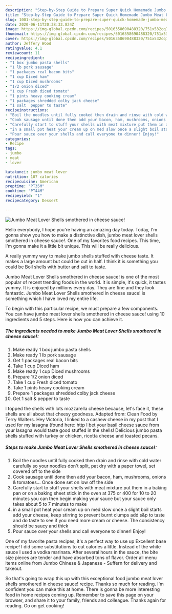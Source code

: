 ```yaml
---
description: "Step-by-Step Guide to Prepare Super Quick Homemade Jumbo Meat Lover Shells smothered in cheese sauce!"
title: "Step-by-Step Guide to Prepare Super Quick Homemade Jumbo Meat Lover Shells smothered in cheese sauce!"
slug: 1001-step-by-step-guide-to-prepare-super-quick-homemade-jumbo-meat-lover-shells-smothered-in-cheese-sauce
date: 2020-06-11T20:38:33.824Z
image: https://img-global.cpcdn.com/recipes/5016358690488320/751x532cq70/jumbo-meat-lover-shells-smothered-in-cheese-sauce-recipe-main-photo.jpg
thumbnail: https://img-global.cpcdn.com/recipes/5016358690488320/751x532cq70/jumbo-meat-lover-shells-smothered-in-cheese-sauce-recipe-main-photo.jpg
cover: https://img-global.cpcdn.com/recipes/5016358690488320/751x532cq70/jumbo-meat-lover-shells-smothered-in-cheese-sauce-recipe-main-photo.jpg
author: Jeffery Wood
ratingvalue: 4.1
reviewcount: 11
recipeingredient:
- "1 box jumbo pasta shells"
- "1 lb pork sausage"
- "1 packages real bacon bits"
- "1 cup Diced ham"
- "1 cup Diced mushrooms"
- "1/2 onion diced"
- "1 cup Fresh diced tomato"
- "1 pints heavy cooking cream"
- "1 packages shredded colby jack cheese"
- "1 salt  pepper to taste"
recipeinstructions:
- "Boil the noodles until fully cooked then drain and rinse with cold water carefully so your noodles don&#39;t split, pat dry with a paper towel, set covered off to the side"
- "Cook sausage until done then add your bacon, ham, mushrooms, onions &amp; tomatoes... Once done set on low off the side"
- "Carefully start to stuff your shells with meat mixture put them in a baking pan or on a baking sheet stick in the oven at 375 or 400 for 10 to 20 minutes you can then begin making your sauce but your sauce only takes about 5 to 7 minutes to make"
- "in a small pot heat your cream up on med slow once a slight boil starts add your cheese, keep stirring to prevent burnt clumps add s&amp;p to taste and do taste to see if you need more cream or cheese. The consistency should be saucy and thick"
- "Pour sauce over your shells and call everyone to dinner! Enjoy!"
categories:
- Recipe
tags:
- jumbo
- meat
- lover

katakunci: jumbo meat lover 
nutrition: 107 calories
recipecuisine: American
preptime: "PT35M"
cooktime: "PT44M"
recipeyield: "1"
recipecategory: Dessert

---
```



![Jumbo Meat Lover Shells smothered in cheese sauce!](https://img-global.cpcdn.com/recipes/5016358690488320/751x532cq70/jumbo-meat-lover-shells-smothered-in-cheese-sauce-recipe-main-photo.jpg)

Hello everybody, I hope you're having an amazing day today. Today, I'm gonna show you how to make a distinctive dish, jumbo meat lover shells smothered in cheese sauce!. One of my favorites food recipes. This time, I'm gonna make it a little bit unique. This will be really delicious.

A really yummy way to make jumbo shells stuffed with cheese taste. It makes a large amount but could be cut in half. I think it is something you could be Boil shells with butter and salt to taste.

Jumbo Meat Lover Shells smothered in cheese sauce! is one of the most popular of recent trending foods in the world. It is simple, it's quick, it tastes yummy. It is enjoyed by millions every day. They are fine and they look fantastic. Jumbo Meat Lover Shells smothered in cheese sauce! is something which I have loved my entire life.


To begin with this particular recipe, we must prepare a few components. You can have jumbo meat lover shells smothered in cheese sauce! using 10 ingredients and 5 steps. Here is how you can achieve it.

<!--inarticleads1-->

##### The ingredients needed to make Jumbo Meat Lover Shells smothered in cheese sauce!:

1. Make ready 1 box jumbo pasta shells
1. Make ready 1 lb pork sausage
1. Get 1 packages real bacon bits
1. Take 1 cup Diced ham
1. Make ready 1 cup Diced mushrooms
1. Prepare 1/2 onion diced
1. Take 1 cup Fresh diced tomato
1. Take 1 pints heavy cooking cream
1. Prepare 1 packages shredded colby jack cheese
1. Get 1 salt &amp; pepper to taste


I topped the shells with lots mozzarella cheese because, let&#39;s face it, these shells are all about that cheesy goodness. Adapted from: Clean Food by Terry Walters. Hey Victoria, I linked to a cashew cheese in my post that I used for my lasagna (found here: http I bet your basil cheese sauce from your lasagna would taste good stuffed in the shells! Delicious jumbo pasta shells stuffed with turkey or chicken, ricotta cheese and toasted pecans. 

<!--inarticleads2-->

##### Steps to make Jumbo Meat Lover Shells smothered in cheese sauce!:

1. Boil the noodles until fully cooked then drain and rinse with cold water carefully so your noodles don&#39;t split, pat dry with a paper towel, set covered off to the side
1. Cook sausage until done then add your bacon, ham, mushrooms, onions &amp; tomatoes... Once done set on low off the side
1. Carefully start to stuff your shells with meat mixture put them in a baking pan or on a baking sheet stick in the oven at 375 or 400 for 10 to 20 minutes you can then begin making your sauce but your sauce only takes about 5 to 7 minutes to make
1. in a small pot heat your cream up on med slow once a slight boil starts add your cheese, keep stirring to prevent burnt clumps add s&amp;p to taste and do taste to see if you need more cream or cheese. The consistency should be saucy and thick
1. Pour sauce over your shells and call everyone to dinner! Enjoy!


One of my favorite pasta recipes, it&#39;s a perfect way to use up Excellent base recipe! I did some substitutions to cut calories a little. Instead of the white sauce I used a vodka marinara. After several hours in the sauce, the bite size pieces are tender and have absorbed tons of flavor. Order all menu items online from Jumbo Chinese &amp; Japanese - Suffern for delivery and takeout. 

So that's going to wrap this up with this exceptional food jumbo meat lover shells smothered in cheese sauce! recipe. Thanks so much for reading. I'm confident you can make this at home. There is gonna be more interesting food in home recipes coming up. Remember to save this page on your browser, and share it to your family, friends and colleague. Thanks again for reading. Go on get cooking!
